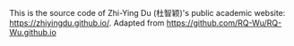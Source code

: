 This is the source code of Zhi-Ying Du (杜智颖)'s public academic website: https://zhiyingdu.github.io/.
Adapted from https://github.com/RQ-Wu/RQ-Wu.github.io
